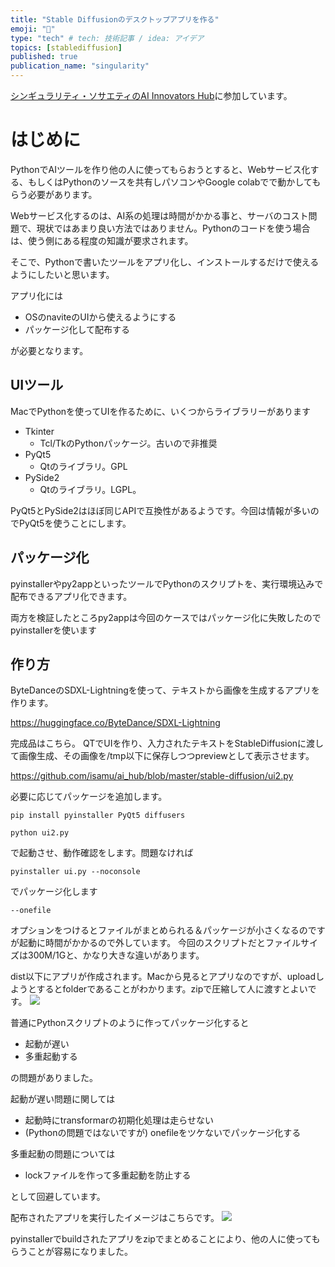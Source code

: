 ```yaml
---
title: "Stable Diffusionのデスクトップアプリを作る"
emoji: "🤖"
type: "tech" # tech: 技術記事 / idea: アイデア
topics: [stablediffusion]
published: true
publication_name: "singularity"
---
```


[シンギュラリティ・ソサエティのAI Innovators Hub](https://singularitysociety.org/activities/aihub/)に参加しています。

# はじめに

PythonでAIツールを作り他の人に使ってもらおうとすると、Webサービス化する、もしくはPythonのソースを共有しパソコンやGoogle colabでで動かしてもらう必要があります。

Webサービス化するのは、AI系の処理は時間がかかる事と、サーバのコスト問題で、現状ではあまり良い方法ではありません。Pythonのコードを使う場合は、使う側にある程度の知識が要求されます。

そこで、Pythonで書いたツールをアプリ化し、インストールするだけで使えるようにしたいと思います。

アプリ化には

- OSのnaviteのUIから使えるようにする
- パッケージ化して配布する

が必要となります。

## UIツール

MacでPythonを使ってUIを作るために、いくつからライブラリーがあります

- Tkinter
  - Tcl/TkのPythonパッケージ。古いので非推奨
- PyQt5
  - Qtのライブラリ。GPL
- PySide2
  - Qtのライブラリ。LGPL。

PyQt5とPySide2はほぼ同じAPIで互換性があるようです。今回は情報が多いのでPyQt5を使うことにします。

## パッケージ化

pyinstallerやpy2appといったツールでPythonのスクリプトを、実行環境込みで配布できるアプリ化できます。

両方を検証したところpy2appは今回のケースではパッケージ化に失敗したのでpyinstallerを使います

## 作り方

ByteDanceのSDXL-Lightningを使って、テキストから画像を生成するアプリを作ります。

https://huggingface.co/ByteDance/SDXL-Lightning

完成品はこちら。
QTでUIを作り、入力されたテキストをStableDiffusionに渡して画像生成、その画像を/tmp以下に保存しつつpreviewとして表示させます。


https://github.com/isamu/ai_hub/blob/master/stable-diffusion/ui2.py

必要に応じてパッケージを追加します。
```
pip install pyinstaller PyQt5 diffusers
```

```
python ui2.py
```
で起動させ、動作確認をします。問題なければ


```
pyinstaller ui.py --noconsole
```
でパッケージ化します

```
--onefile
```
オプションをつけるとファイルがまとめられる＆パッケージが小さくなるのですが起動に時間がかかるので外しています。
今回のスクリプトだとファイルサイズは300M/1Gと、かなり大きな違いがあります。

dist以下にアプリが作成されます。Macから見るとアプリなのですが、uploadしようとするとfolderであることがわかります。zipで圧縮して人に渡すとよいです。
![](https://storage.googleapis.com/zenn-user-upload/ce870a70898d-20240314.png)

普通にPythonスクリプトのように作ってパッケージ化すると

- 起動が遅い
- 多重起動する

の問題がありました。

起動が遅い問題に関しては
 - 起動時にtransformarの初期化処理は走らせない
 - (Pythonの問題ではないですが) onefileをツケないでパッケージ化する

多重起動の問題については
 - lockファイルを作って多重起動を防止する

として回避しています。

配布されたアプリを実行したイメージはこちらです。
![](https://storage.googleapis.com/zenn-user-upload/2e1048fc90e1-20240314.png)

pyinstallerでbuildされたアプリをzipでまとめることにより、他の人に使ってもらうことが容易になりました。



